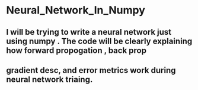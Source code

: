 # Neural_Network_In_Numpy

## I will be trying to write a neural network just using numpy . The code will be clearly explaining how forward propogation , back prop
## gradient desc, and error metrics work during neural network triaing.
